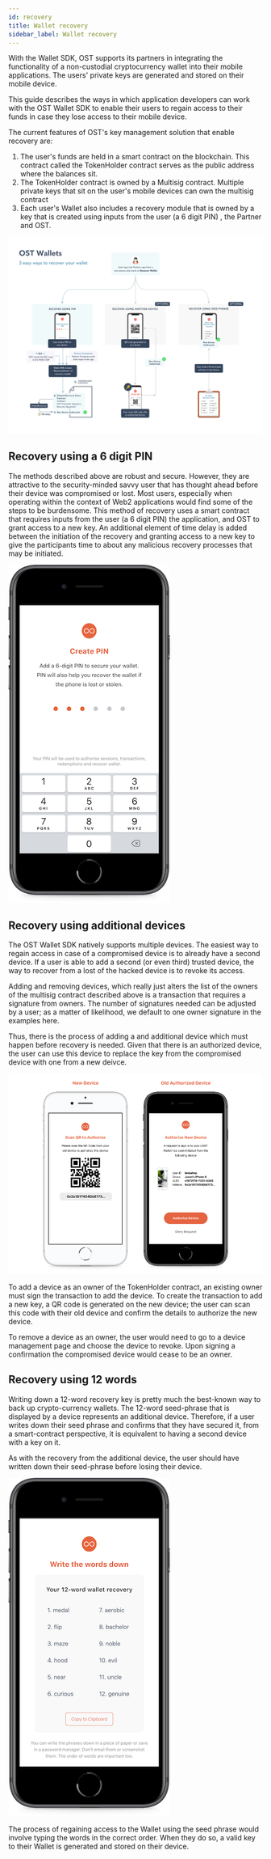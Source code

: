 ```yaml
---
id: recovery
title: Wallet recovery
sidebar_label: Wallet recovery
---
```


With the Wallet SDK, OST supports its partners in integrating the functionality of a non-custodial cryptocurrency wallet into their mobile applications. The users' private keys are generated and stored on their mobile device.

This guide describes the ways in which application developers can work with the OST Wallet SDK to enable their users to regain access to their funds in case they lose access to their mobile device. 

The current features of OST's key management solution that enable recovery are:
 
1. The user's funds are held in a smart contract on the blockchain. This contract called the TokenHolder contract serves as the public address where the balances sit. 
2. The TokenHolder contract is owned by a Multisig contract. Multiple private keys that sit on the user's mobile devices can own the multisig contract
3. Each user's Wallet also includes a recovery module that is owned by a key that is created using inputs from the user (a 6 digit PIN) , the Partner and OST. 


![ost-wallet-story](/platform/docs/assets/ost-wallet-story.jpg)


## Recovery using a 6 digit PIN

The methods described above are robust and secure. However, they are attractive to the security-minded savvy user that has thought ahead before their device was compromised or lost. Most users, especially when operating within the context of Web2 applications would find some of the steps to be burdensome. This method of recovery uses a smart contract that requires inputs from the user (a 6 digit PIN) the application, and OST to grant access to a new key. An additional element of time delay is added between the initiation of the recovery and granting access to a new key to give the participants time to about any malicious recovery processes that may be initiated. 

![recovery-pin](/platform/docs/assets/create-pin.png)

## Recovery using additional devices 

The OST Wallet SDK natively supports multiple devices. The easiest way to regain access in case of a compromised device is to already have a second device. If a user is able to add a second (or even third) trusted device, the way to recover from a lost of the hacked device is to revoke its access. 

Adding and removing devices, which really just alters the list of the owners of the multisig contract described above is a transaction that requires a signature from owners. The number of signatures needed can be adjusted by a user; as a matter of likelihood, we default to one owner signature in the examples here.

Thus, there is the process of adding a and additional device which must happen before recovery is needed. Given that there is an authorized device, the user can use this device to replace the key from the compromised device with one from a new deivce. 


![recovery-using-additional-device](/platform/docs/assets/qr-scan.png)


To add a device as an owner of the TokenHolder contract, an existing owner must sign the transaction to add the device. To create the transaction to add a new key, a  QR code is generated on the new device; the user can scan this code with their old device and confirm the details to authorize the new device. 


To remove a device as an owner, the user would need to go to a device management page and choose the device to revoke. Upon signing a confirmation the compromised device would cease to be an owner. 


## Recovery using 12 words 
Writing down a 12-word recovery key is pretty much the best-known way to back up crypto-currency wallets. The 12-word seed-phrase that is displayed by a device represents an additional device. Therefore, if a user writes down their seed phrase and confirms that they have secured it, from a smart-contract perspective, it is equivalent to having a second device with a key on it.

As with the recovery from the additional device, the user should have written down their seed-phrase before losing their device.

![recovery-12-words](/platform/docs/assets/seed-phrase.png)


The process of regaining access to the Wallet using the seed phrase would involve typing the words in the correct order. When they do so, a valid key to their Wallet is generated and stored on their device. 